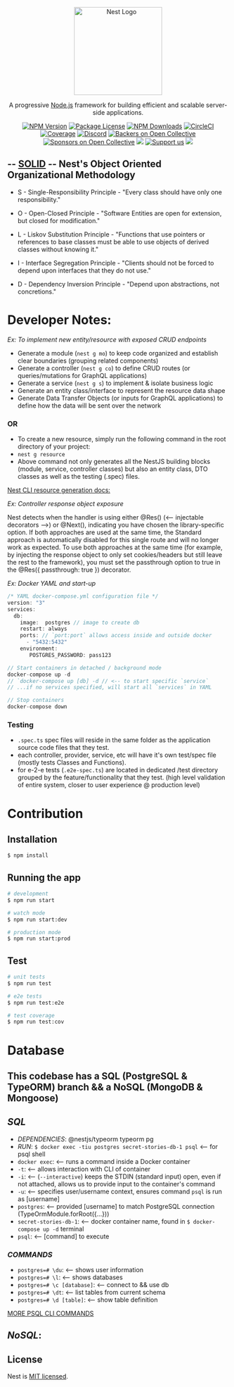 <p align="center">
  <a href="http://nestjs.com/" target="blank"><img src="https://nestjs.com/img/logo-small.svg" width="200" alt="Nest Logo" /></a>
</p>

[circleci-image]: https://img.shields.io/circleci/build/github/nestjs/nest/master?token=abc123def456
[circleci-url]: https://circleci.com/gh/nestjs/nest

  <p align="center">A progressive <a href="http://nodejs.org" target="_blank">Node.js</a> framework for building efficient and scalable server-side applications.</p>
    <p align="center">
<a href="https://www.npmjs.com/~nestjscore" target="_blank"><img src="https://img.shields.io/npm/v/@nestjs/core.svg" alt="NPM Version" /></a>
<a href="https://www.npmjs.com/~nestjscore" target="_blank"><img src="https://img.shields.io/npm/l/@nestjs/core.svg" alt="Package License" /></a>
<a href="https://www.npmjs.com/~nestjscore" target="_blank"><img src="https://img.shields.io/npm/dm/@nestjs/common.svg" alt="NPM Downloads" /></a>
<a href="https://circleci.com/gh/nestjs/nest" target="_blank"><img src="https://img.shields.io/circleci/build/github/nestjs/nest/master" alt="CircleCI" /></a>
<a href="https://coveralls.io/github/nestjs/nest?branch=master" target="_blank"><img src="https://coveralls.io/repos/github/nestjs/nest/badge.svg?branch=master#9" alt="Coverage" /></a>
<a href="https://discord.gg/G7Qnnhy" target="_blank"><img src="https://img.shields.io/badge/discord-online-brightgreen.svg" alt="Discord"/></a>
<a href="https://opencollective.com/nest#backer" target="_blank"><img src="https://opencollective.com/nest/backers/badge.svg" alt="Backers on Open Collective" /></a>
<a href="https://opencollective.com/nest#sponsor" target="_blank"><img src="https://opencollective.com/nest/sponsors/badge.svg" alt="Sponsors on Open Collective" /></a>
  <a href="https://paypal.me/kamilmysliwiec" target="_blank"><img src="https://img.shields.io/badge/Donate-PayPal-ff3f59.svg"/></a>
    <a href="https://opencollective.com/nest#sponsor"  target="_blank"><img src="https://img.shields.io/badge/Support%20us-Open%20Collective-41B883.svg" alt="Support us"></a>
  <a href="https://twitter.com/nestframework" target="_blank"><img src="https://img.shields.io/twitter/follow/nestframework.svg?style=social&label=Follow"></a>
</p>
  <!--[![Backers on Open Collective](https://opencollective.com/nest/backers/badge.svg)](https://opencollective.com/nest#backer)
  [![Sponsors on Open Collective](https://opencollective.com/nest/sponsors/badge.svg)](https://opencollective.com/nest#sponsor)-->

## -- [SOLID](https://en.wikipedia.org/wiki/SOLID) -- Nest's Object Oriented Organizational Methodology

- S - Single-Responsibility Principle - "Every class should have only one responsibility."

- O - Open-Closed Principle - "Software Entities are open for extension, but closed for modification."

- L - Liskov Substitution Principle - "Functions that use pointers or references to base classes must be able to use objects of derived classes without knowing it."
- I - Interface Segregation Principle - "Clients should not be forced to depend upon interfaces that they do not use."
- D - Dependency Inversion Principle - "Depend upon abstractions, not concretions."

# Developer Notes:

_Ex:_ _To implement new entity/resource with exposed CRUD endpoints_

- Generate a module (`nest g mo`) to keep code organized and establish clear boundaries (grouping related components)
- Generate a controller (`nest g co`) to define CRUD routes (or queries/mutations for GraphQL applications)
- Generate a service (`nest g s`) to implement & isolate business logic
- Generate an entity class/interface to represent the resource data shape
- Generate Data Transfer Objects (or inputs for GraphQL applications) to define how the data will be sent over the network

### OR

- To create a new resource, simply run the following command in the root directory of your project:
- `nest g resource`
- Above command not only generates all the NestJS building blocks (module, service, controller classes) but also an entity class, DTO classes as well as the testing (.spec) files.

[Nest CLI resource generation docs:](https://docs.nestjs.com/recipes/crud-generator#crud-generator)

_Ex:_ _Controller response object exposure_

Nest detects when the handler is using either @Res() (<-- injectable decorators -->) or @Next(), indicating you have chosen the library-specific option. If both approaches are used at the same time, the Standard approach is automatically disabled for this single route and will no longer work as expected. To use both approaches at the same time (for example, by injecting the response object to only set cookies/headers but still leave the rest to the framework), you must set the passthrough option to true in the @Res({ passthrough: true }) decorator.

_Ex:_ _Docker YAML and start-up_

```js
/* YAML docker-compose.yml configuration file */
version: "3"
services:
  db:
    image:  postgres // image to create db
    restart: always
    ports: // `port:port` allows access inside and outside docker
      - "5432:5432"
    environment:
       POSTGRES_PASSWORD: pass123

// Start containers in detached / background mode
docker-compose up -d
// `docker-compose up [db] -d // <-- to start specific `service`
// ...if no services specified, will start all `services` in YAML

// Stop containers
docker-compose down
```

### Testing

- `.spec.ts` spec files will reside in the same folder as the application source code files that they test.
- each controller, provider, service, etc will have it's own test/spec file (mostly tests Classes and Functions).
- for e-2-e tests (`.e2e-spec.ts`) are located in dedicated /test directory grouped by the feature/functionality that they test. (high level validation of entire system, closer to user experience @ production level)

# Contribution

## Installation

```bash
$ npm install
```

## Running the app

```bash
# development
$ npm run start

# watch mode
$ npm run start:dev

# production mode
$ npm run start:prod
```

## Test

```bash
# unit tests
$ npm run test

# e2e tests
$ npm run test:e2e

# test coverage
$ npm run test:cov
```

# Database

## This codebase has a SQL (PostgreSQL & TypeORM) branch && a NoSQL (MongoDB & Mongoose)

## _SQL_

- _DEPENDENCIES_: @nestjs/typeorm typeorm pg
- _RUN_: `$ docker exec -tiu postgres secret-stories-db-1 psql` <-- for psql shell
- `docker exec`: <-- runs a command inside a Docker container
- `-t`: <-- allows interaction with CLI of container
- `-i`: <-- (`--interactive`) keeps the STDIN (standard input) open, even if not attached, allows us to provide input to the container's command
- `-u`: <-- specifies user/username context, ensures command `psql` is run as [username]
- `postgres`: <-- provided [username] to match PostgreSQL connection (TypeOrmModule.forRoot({...}))
- `secret-stories-db-1`: <-- docker container name, found in `$ docker-compose up -d` terminal
- `psql`: <-- [command] to execute

### _COMMANDS_

- `postgres=# \du`: <-- shows user information
- `postgres=# \l`: <-- shows databases
- `postgres=# \c [database]`: <-- connect to && use db
- `postgres=# \dt`: <-- list tables from current schema
- `postgres=# \d [table]`: <-- show table definition

[MORE PSQL CLI COMMANDS](https://postgrescheatsheet.com/#/tables)

## _NoSQL_:

## License

Nest is [MIT licensed](LICENSE).

